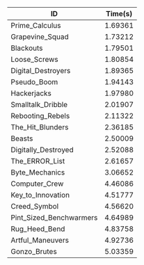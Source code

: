 |ID|Time(s)|
|-|-|
|Prime_Calculus|1.69361|
|Grapevine_Squad|1.73212|
|Blackouts|1.79501|
|Loose_Screws|1.80854|
|Digital_Destroyers|1.89365|
|Pseudo_Boom|1.94143|
|Hackerjacks|1.97980|
|Smalltalk_Dribble|2.01907|
|Rebooting_Rebels|2.11322|
|The_Hit_Blunders|2.36185|
|Beasts|2.50009|
|Digitally_Destroyed|2.52088|
|The_ERROR_List|2.61657|
|Byte_Mechanics|3.06652|
|Computer_Crew|4.46086|
|Key_to_Innovation|4.51777|
|Creed_Symbol|4.56620|
|Pint_Sized_Benchwarmers|4.64989|
|Rug_Heed_Bend|4.83758|
|Artful_Maneuvers|4.92736|
|Gonzo_Brutes|5.03359|
